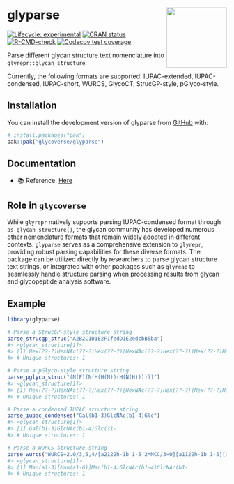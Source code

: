 
<!-- README.md is generated from README.Rmd. Please edit that file -->

# glyparse <a href="https://glycoverse.github.io/glyparse/"><img src="man/figures/logo.png" align="right" height="138" /></a>

<!-- badges: start -->

[![Lifecycle:
experimental](https://img.shields.io/badge/lifecycle-experimental-orange.svg)](https://lifecycle.r-lib.org/articles/stages.html#experimental)
[![CRAN
status](https://www.r-pkg.org/badges/version/glyparse)](https://CRAN.R-project.org/package=glyparse)
[![R-CMD-check](https://github.com/glycoverse/glyparse/actions/workflows/R-CMD-check.yaml/badge.svg)](https://github.com/glycoverse/glyparse/actions/workflows/R-CMD-check.yaml)
[![Codecov test
coverage](https://codecov.io/gh/glycoverse/glyparse/graph/badge.svg)](https://app.codecov.io/gh/glycoverse/glyparse)
<!-- badges: end -->

Parse different glycan structure text nomenclature into
`glyrepr::glycan_structure`.

Currently, the following formats are supported: IUPAC-extended,
IUPAC-condensed, IUPAC-short, WURCS, GlycoCT, StrucGP-style,
pGlyco-style.

## Installation

You can install the development version of glyparse from
[GitHub](https://github.com/) with:

``` r
# install.packages("pak")
pak::pak("glycoverse/glyparse")
```

## Documentation

-   📚 Reference:
    [Here](https://glycoverse.github.io/glyparse/reference/index.html)

## Role in `glycoverse`

While `glyrepr` natively supports parsing IUPAC-condensed format through
`as_glycan_structure()`, the glycan community has developed numerous
other nomenclature formats that remain widely adopted in different
contexts. `glyparse` serves as a comprehensive extension to `glyrepr`,
providing robust parsing capabilities for these diverse formats. The
package can be utilized directly by researchers to parse glycan
structure text strings, or integrated with other packages such as
`glyread` to seamlessly handle structure parsing when processing results
from glycan and glycopeptide analysis software.

## Example

``` r
library(glyparse)
```

``` r
# Parse a StrucGP-style structure string
parse_strucgp_struc("A2B2C1D1E2F1fedD1E2edcbB5ba")
#> <glycan_structure[1]>
#> [1] Hex(??-?)HexNAc(??-?)Hex(??-?)[HexNAc(??-?)Hex(??-?)]Hex(??-?)HexNAc(??-?)[dHex(??-?)]HexNAc(??-
#> # Unique structures: 1
```

``` r
# Parse a pGlyco-style structure string
parse_pglyco_struc("(N(F)(N(H(H(N))(H(N(H))))))")
#> <glycan_structure[1]>
#> [1] Hex(??-?)HexNAc(??-?)Hex(??-?)[HexNAc(??-?)Hex(??-?)]Hex(??-?)HexNAc(??-?)[dHex(??-?)]HexNAc(??-
#> # Unique structures: 1
```

``` r
# Parse a condensed IUPAC structure string
parse_iupac_condensed("Gal(b1-3)GlcNAc(b1-4)Glc")
#> <glycan_structure[1]>
#> [1] Gal(b1-3)GlcNAc(b1-4)Glc(?1-
#> # Unique structures: 1
```

``` r
# Parse a WURCS structure string
parse_wurcs("WURCS=2.0/3,5,4/[a2122h-1b_1-5_2*NCC/3=O][a1122h-1b_1-5][a1122h-1a_1-5]/1-1-2-3-3/a4-b1_b4-c1_c3-d1_c6-e1")
#> <glycan_structure[1]>
#> [1] Man(a1-3)[Man(a1-6)]Man(b1-4)GlcNAc(b1-4)GlcNAc(b1-
#> # Unique structures: 1
```
